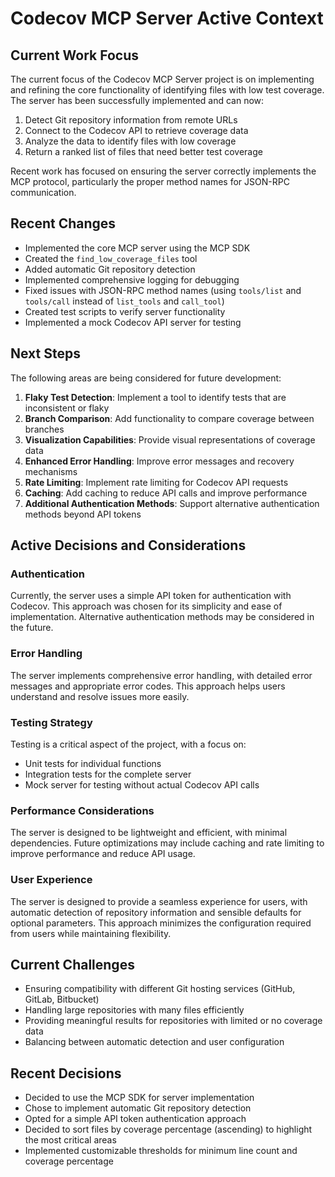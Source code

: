 # Codecov MCP Server Active Context

## Current Work Focus
The current focus of the Codecov MCP Server project is on implementing and refining the core functionality of identifying files with low test coverage. The server has been successfully implemented and can now:

1. Detect Git repository information from remote URLs
2. Connect to the Codecov API to retrieve coverage data
3. Analyze the data to identify files with low coverage
4. Return a ranked list of files that need better test coverage

Recent work has focused on ensuring the server correctly implements the MCP protocol, particularly the proper method names for JSON-RPC communication.

## Recent Changes
- Implemented the core MCP server using the MCP SDK
- Created the `find_low_coverage_files` tool
- Added automatic Git repository detection
- Implemented comprehensive logging for debugging
- Fixed issues with JSON-RPC method names (using `tools/list` and `tools/call` instead of `list_tools` and `call_tool`)
- Created test scripts to verify server functionality
- Implemented a mock Codecov API server for testing

## Next Steps
The following areas are being considered for future development:

1. **Flaky Test Detection**: Implement a tool to identify tests that are inconsistent or flaky
2. **Branch Comparison**: Add functionality to compare coverage between branches
3. **Visualization Capabilities**: Provide visual representations of coverage data
4. **Enhanced Error Handling**: Improve error messages and recovery mechanisms
5. **Rate Limiting**: Implement rate limiting for Codecov API requests
6. **Caching**: Add caching to reduce API calls and improve performance
7. **Additional Authentication Methods**: Support alternative authentication methods beyond API tokens

## Active Decisions and Considerations

### Authentication
Currently, the server uses a simple API token for authentication with Codecov. This approach was chosen for its simplicity and ease of implementation. Alternative authentication methods may be considered in the future.

### Error Handling
The server implements comprehensive error handling, with detailed error messages and appropriate error codes. This approach helps users understand and resolve issues more easily.

### Testing Strategy
Testing is a critical aspect of the project, with a focus on:
- Unit tests for individual functions
- Integration tests for the complete server
- Mock server for testing without actual Codecov API calls

### Performance Considerations
The server is designed to be lightweight and efficient, with minimal dependencies. Future optimizations may include caching and rate limiting to improve performance and reduce API usage.

### User Experience
The server is designed to provide a seamless experience for users, with automatic detection of repository information and sensible defaults for optional parameters. This approach minimizes the configuration required from users while maintaining flexibility.

## Current Challenges
- Ensuring compatibility with different Git hosting services (GitHub, GitLab, Bitbucket)
- Handling large repositories with many files efficiently
- Providing meaningful results for repositories with limited or no coverage data
- Balancing between automatic detection and user configuration

## Recent Decisions
- Decided to use the MCP SDK for server implementation
- Chose to implement automatic Git repository detection
- Opted for a simple API token authentication approach
- Decided to sort files by coverage percentage (ascending) to highlight the most critical areas
- Implemented customizable thresholds for minimum line count and coverage percentage
